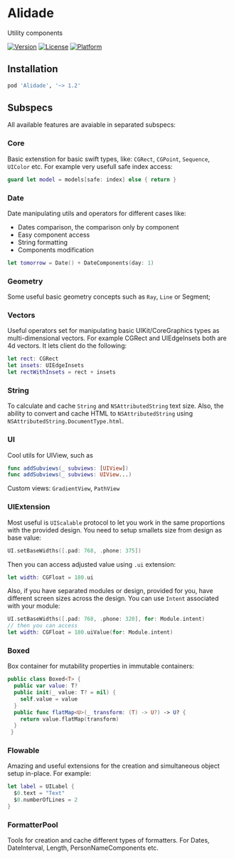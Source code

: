 # Alidade

Utility components

[![Version](https://img.shields.io/cocoapods/v/Alidade.svg?style=flat)](https://cocoapods.org/pods/Alidade)
[![License](https://img.shields.io/cocoapods/l/Alidade.svg?style=flat)](https://cocoapods.org/pods/Alidade)
[![Platform](https://img.shields.io/cocoapods/p/Alidade.svg?style=flat)](https://cocoapods.org/pods/Alidade)

## Installation

```ruby
pod 'Alidade', '~> 1.2'
```

## Subspecs

All available features are avaiable in separated subspecs:

### Core

Basic extenstion for basic swift types, like: `CGRect`, `CGPoint`, `Sequence`, `UIColor` etc. For example very usefull safe index access:

```swift
guard let model = models[safe: index] else { return }
```

### Date

Date manipulating utils and operators for different cases like:
- Dates comparison, the comparison only by component
- Easy component access
- String formatting
- Components modification

```swift
let tomorrow = Date() + DateComponents(day: 1)
```

### Geometry

Some useful basic geometry concepts such as `Ray`, `Line` or Segment;

### Vectors

Useful operators set for manipulating basic UIKit/CoreGraphics types as multi-dimensional vectors. 
For example CGRect and UIEdgeInsets both are 4d vectors. It lets client do the following:

```swift
let rect: CGRect
let insets: UIEdgeInsets
let rectWithInsets = rect + insets
```

### String

To calculate and cache `String` and `NSAttributedString` text size. Also, the ability to convert and cache HTML to `NSAttributedString` using `NSAttributedString.DocumentType.html`.

### UI

Cool utils for UIView, such as

```swift
func addSubviews(_ subviews: [UIView])
func addSubviews(_ subviews: UIView...)
```

Custom views: `GradientView`, `PathView`

### UIExtension

Most useful is `UIScalable` protocol to let you work in the same proportions with the provided design. 
You need to setup smallets size from design as base value:

```swift
UI.setBaseWidths([.pad: 768, .phone: 375])
```

Then you can access adjusted value using `.ui` extension:

```swift
let width: CGFloat = 180.ui
```

Also, if you have separated modules or design, provided for you, have different screen sizes across the design. 
You can use `Intent` associated with your module:

```swift
UI.setBaseWidths([.pad: 768, .phone: 320], for: Module.intent)
// then you can access 
let width: CGFloat = 180.uiValue(for: Module.intent)
```

### Boxed

Box container for mutability properties in immutable containers:

```swift
public class Boxed<T> {
  public var value: T?
  public init(_ value: T? = nil) {
    self.value = value
  }
  public func flatMap<U>(_ transform: (T) -> U?) -> U? {
    return value.flatMap(transform)
  }
 }
```

### Flowable

Amazing and useful extensions for the creation and simultaneous object setup in-place. For example:

```swift
let label = UILabel {
  $0.text = "Text"
  $0.numberOfLines = 2
}
```

### FormatterPool

Tools for creation and cache different types of formatters. For 
Dates, DateInterval, Length, PersonNameComponents etc. 


